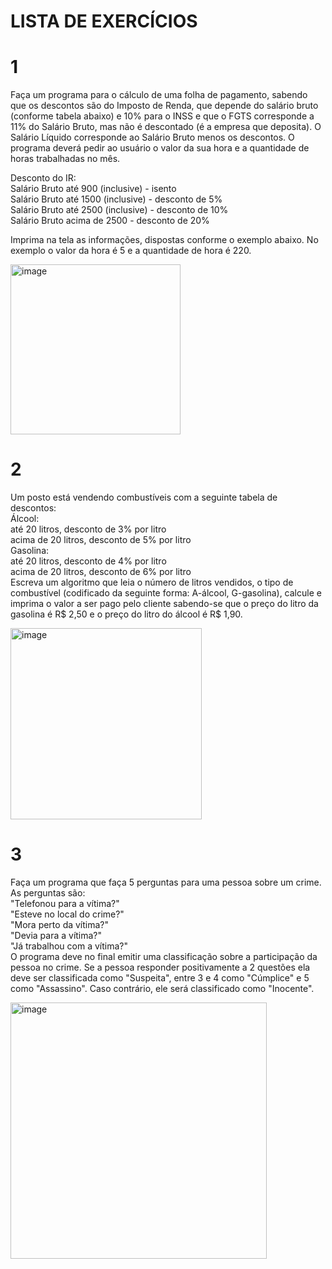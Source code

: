 # LISTA DE EXERCÍCIOS 
# 1 
Faça um programa para o cálculo de uma folha de pagamento, sabendo que os descontos são do Imposto de Renda, que depende do salário bruto (conforme tabela abaixo) e 10% para o INSS e que o FGTS corresponde a 11% do Salário Bruto, mas não é descontado (é a empresa que deposita). O Salário Líquido corresponde ao Salário Bruto menos os descontos. O programa deverá pedir ao usuário o valor da sua hora e a quantidade de horas trabalhadas no mês.

Desconto do IR:
<br>Salário Bruto até 900 (inclusive) - isento
<br>Salário Bruto até 1500 (inclusive) - desconto de 5%
<br>Salário Bruto até 2500 (inclusive) - desconto de 10%
<br>Salário Bruto acima de 2500 - desconto de 20% 


Imprima na tela as informações, dispostas conforme o exemplo abaixo. No exemplo o valor da hora é 5 e a quantidade de hora é 220.

<img width="272" alt="image" src="https://github.com/thaisbreder/Aula09_exerciciosCondicionais/assets/133882082/60b07d27-588f-412a-96b1-7dbe10a051ab">

# 2
Um posto está vendendo combustíveis com a seguinte tabela de descontos:
<br>Álcool:
<br>até 20 litros, desconto de 3% por litro
<br>acima de 20 litros, desconto de 5% por litro
<br>Gasolina:
<br>até 20 litros, desconto de 4% por litro
<br>acima de 20 litros, desconto de 6% por litro 
<br>Escreva um algoritmo que leia o número de litros vendidos, o tipo de combustível (codificado da seguinte forma: A-álcool, G-gasolina), calcule e imprima o valor a ser pago pelo cliente sabendo-se que o preço do litro da gasolina é R$ 2,50 e o preço do litro do álcool é R$ 1,90.

<img width="306" alt="image" src="https://github.com/thaisbreder/Aula09_exerciciosCondicionais/assets/133882082/52fa01c0-bdb8-4ac9-95d8-2ae9a2842b4b">

# 3
Faça um programa que faça 5 perguntas para uma pessoa sobre um crime. As perguntas são:
<br>"Telefonou para a vítima?"
<br>"Esteve no local do crime?"
<br>"Mora perto da vítima?"
<br>"Devia para a vítima?"
<br>"Já trabalhou com a vítima?" 
<br>O programa deve no final emitir uma classificação sobre a participação da pessoa no crime. Se a pessoa responder positivamente a 2 questões ela deve ser classificada como "Suspeita", entre 3 e 4 como "Cúmplice" e 5 como "Assassino". Caso contrário, ele será classificado como "Inocente".

<img width="410" alt="image" src="https://github.com/thaisbreder/Aula09_exerciciosCondicionais/assets/133882082/ead5f820-0bc0-4738-808a-d2609ff5ed80">


